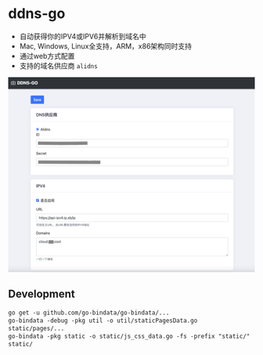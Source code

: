 # ddns-go
- 自动获得你的IPV4或IPV6并解析到域名中
- Mac, Windows, Linux全支持，ARM，x86架构同时支持
- 通过web方式配置
- 支持的域名供应商 `alidns`

![avatar](ddns-web.png)

## Development
```
go get -u github.com/go-bindata/go-bindata/...
go-bindata -debug -pkg util -o util/staticPagesData.go static/pages/...
go-bindata -pkg static -o static/js_css_data.go -fs -prefix "static/" static/
```